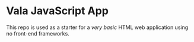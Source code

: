 # Vala JavaScript App

This repo is used as a starter for a _very basic_ HTML web application using no front-end frameworks.
